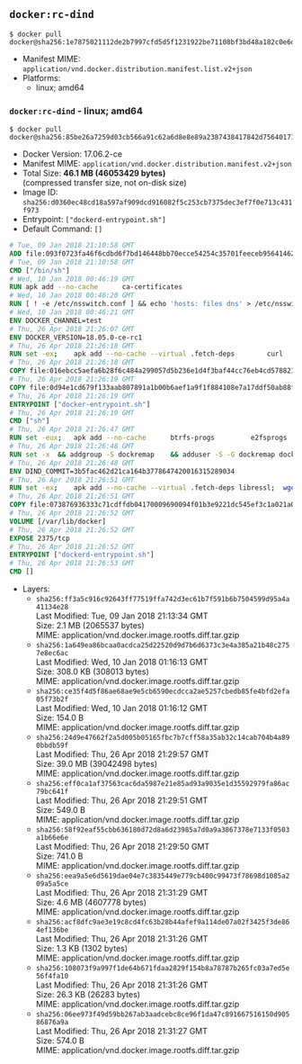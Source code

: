 ## `docker:rc-dind`

```console
$ docker pull docker@sha256:1e7875021112de2b7997cfd5d5f1231922be71108bf3bd48a182c0e6d7b8957d
```

-	Manifest MIME: `application/vnd.docker.distribution.manifest.list.v2+json`
-	Platforms:
	-	linux; amd64

### `docker:rc-dind` - linux; amd64

```console
$ docker pull docker@sha256:85be26a7259d03cb566a91c62a6d8e8e89a2387438417842d75640171ecd7f2f
```

-	Docker Version: 17.06.2-ce
-	Manifest MIME: `application/vnd.docker.distribution.manifest.v2+json`
-	Total Size: **46.1 MB (46053429 bytes)**  
	(compressed transfer size, not on-disk size)
-	Image ID: `sha256:d0360ec48cd18a597af909dcd916082f5c253cb7375dec3ef7f0e713c431f973`
-	Entrypoint: `["dockerd-entrypoint.sh"]`
-	Default Command: `[]`

```dockerfile
# Tue, 09 Jan 2018 21:10:58 GMT
ADD file:093f0723fa46f6cdbd6f7bd146448bb70ecce54254c35701feeceb956414622f in / 
# Tue, 09 Jan 2018 21:10:58 GMT
CMD ["/bin/sh"]
# Wed, 10 Jan 2018 00:46:19 GMT
RUN apk add --no-cache 		ca-certificates
# Wed, 10 Jan 2018 00:46:20 GMT
RUN [ ! -e /etc/nsswitch.conf ] && echo 'hosts: files dns' > /etc/nsswitch.conf
# Wed, 10 Jan 2018 00:46:21 GMT
ENV DOCKER_CHANNEL=test
# Thu, 26 Apr 2018 21:26:07 GMT
ENV DOCKER_VERSION=18.05.0-ce-rc1
# Thu, 26 Apr 2018 21:26:18 GMT
RUN set -ex; 	apk add --no-cache --virtual .fetch-deps 		curl 		tar 	; 		apkArch="$(apk --print-arch)"; 	case "$apkArch" in 		x86_64) dockerArch='x86_64' ;; 		armhf) dockerArch='armel' ;; 		aarch64) dockerArch='aarch64' ;; 		ppc64le) dockerArch='ppc64le' ;; 		s390x) dockerArch='s390x' ;; 		*) echo >&2 "error: unsupported architecture ($apkArch)"; exit 1 ;;	esac; 		if ! curl -fL -o docker.tgz "https://download.docker.com/linux/static/${DOCKER_CHANNEL}/${dockerArch}/docker-${DOCKER_VERSION}.tgz"; then 		echo >&2 "error: failed to download 'docker-${DOCKER_VERSION}' from '${DOCKER_CHANNEL}' for '${dockerArch}'"; 		exit 1; 	fi; 		tar --extract 		--file docker.tgz 		--strip-components 1 		--directory /usr/local/bin/ 	; 	rm docker.tgz; 		apk del .fetch-deps; 		dockerd -v; 	docker -v
# Thu, 26 Apr 2018 21:26:18 GMT
COPY file:016ebcc5aefa6b28f6c484a299057d5b236e1d4f3baf44cc76eb4cd578821691 in /usr/local/bin/modprobe 
# Thu, 26 Apr 2018 21:26:19 GMT
COPY file:0d94e1cd679f133aab807891a1b00b6aef1a9f1f884108e7a17ddf50ab88f1fb in /usr/local/bin/ 
# Thu, 26 Apr 2018 21:26:19 GMT
ENTRYPOINT ["docker-entrypoint.sh"]
# Thu, 26 Apr 2018 21:26:19 GMT
CMD ["sh"]
# Thu, 26 Apr 2018 21:26:47 GMT
RUN set -eux; 	apk add --no-cache 		btrfs-progs 		e2fsprogs 		e2fsprogs-extra 		iptables 		xfsprogs 		xz 		pigz 	; 	if zfs="$(apk info --no-cache --quiet zfs)" && [ -n "$zfs" ]; then 		apk add --no-cache zfs; 	fi
# Thu, 26 Apr 2018 21:26:48 GMT
RUN set -x 	&& addgroup -S dockremap 	&& adduser -S -G dockremap dockremap 	&& echo 'dockremap:165536:65536' >> /etc/subuid 	&& echo 'dockremap:165536:65536' >> /etc/subgid
# Thu, 26 Apr 2018 21:26:48 GMT
ENV DIND_COMMIT=3b5fac462d21ca164b3778647420016315289034
# Thu, 26 Apr 2018 21:26:51 GMT
RUN set -ex; 	apk add --no-cache --virtual .fetch-deps libressl; 	wget -O /usr/local/bin/dind "https://raw.githubusercontent.com/docker/docker/${DIND_COMMIT}/hack/dind"; 	chmod +x /usr/local/bin/dind; 	apk del .fetch-deps
# Thu, 26 Apr 2018 21:26:51 GMT
COPY file:073876936333c71cdffdb04170009690094f01b3e9221dc545ef3c1a021a0091 in /usr/local/bin/ 
# Thu, 26 Apr 2018 21:26:52 GMT
VOLUME [/var/lib/docker]
# Thu, 26 Apr 2018 21:26:52 GMT
EXPOSE 2375/tcp
# Thu, 26 Apr 2018 21:26:52 GMT
ENTRYPOINT ["dockerd-entrypoint.sh"]
# Thu, 26 Apr 2018 21:26:53 GMT
CMD []
```

-	Layers:
	-	`sha256:ff3a5c916c92643ff77519ffa742d3ec61b7f591b6b7504599d95a4a41134e28`  
		Last Modified: Tue, 09 Jan 2018 21:13:34 GMT  
		Size: 2.1 MB (2065537 bytes)  
		MIME: application/vnd.docker.image.rootfs.diff.tar.gzip
	-	`sha256:1a649ea86bcaa0acdca25d22520d9d7b6d6373c3e4a385a21b48c2757e8ec6ac`  
		Last Modified: Wed, 10 Jan 2018 01:16:13 GMT  
		Size: 308.0 KB (308013 bytes)  
		MIME: application/vnd.docker.image.rootfs.diff.tar.gzip
	-	`sha256:ce35f4d5f86ae68ae9e5cb6590ecdcca2ae5257cbedb85fe4bfd2efa05f73b2f`  
		Last Modified: Wed, 10 Jan 2018 01:16:12 GMT  
		Size: 154.0 B  
		MIME: application/vnd.docker.image.rootfs.diff.tar.gzip
	-	`sha256:24d9e47662f2a5d005b05165fbc7b7cff58a35ab32c14cab704b4a890bbdb59f`  
		Last Modified: Thu, 26 Apr 2018 21:29:57 GMT  
		Size: 39.0 MB (39042498 bytes)  
		MIME: application/vnd.docker.image.rootfs.diff.tar.gzip
	-	`sha256:eff0ca1af37563cac6da5987e21e85ad93a9035e1d35592979fa86ac79bc641f`  
		Last Modified: Thu, 26 Apr 2018 21:29:51 GMT  
		Size: 549.0 B  
		MIME: application/vnd.docker.image.rootfs.diff.tar.gzip
	-	`sha256:58f92eaf55cbb636180d72d8a6d23985a7d0a9a3867378e7133f0503a1b66e6e`  
		Last Modified: Thu, 26 Apr 2018 21:29:50 GMT  
		Size: 741.0 B  
		MIME: application/vnd.docker.image.rootfs.diff.tar.gzip
	-	`sha256:eea9a5e6d5619dae04e7c3835449e779cb400c99473f78698d1085a209a5a5ce`  
		Last Modified: Thu, 26 Apr 2018 21:31:29 GMT  
		Size: 4.6 MB (4607778 bytes)  
		MIME: application/vnd.docker.image.rootfs.diff.tar.gzip
	-	`sha256:acf8dfc9ae3e19c8cd4fc63b28b44afef9a114de07a02f3425f3de864ef136be`  
		Last Modified: Thu, 26 Apr 2018 21:31:26 GMT  
		Size: 1.3 KB (1302 bytes)  
		MIME: application/vnd.docker.image.rootfs.diff.tar.gzip
	-	`sha256:108073f9a997f1de64b671fdaa2829f154b8a78787b265fc03a7ed5e56f4fa10`  
		Last Modified: Thu, 26 Apr 2018 21:31:26 GMT  
		Size: 26.3 KB (26283 bytes)  
		MIME: application/vnd.docker.image.rootfs.diff.tar.gzip
	-	`sha256:06ee973f49d59bb267ab3aadcebc8ce96f1da47c891667516150d90586876a9a`  
		Last Modified: Thu, 26 Apr 2018 21:31:27 GMT  
		Size: 574.0 B  
		MIME: application/vnd.docker.image.rootfs.diff.tar.gzip
